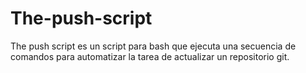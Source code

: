 # The-push-script
The push script es un script para bash que ejecuta una secuencia de comandos para automatizar la tarea de actualizar un repositorio git.
